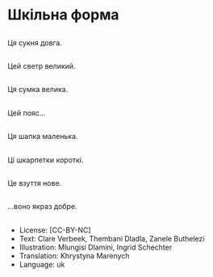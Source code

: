 # Шкільна форма

##
Ця сукня довга.

##
Цей светр великий.

##
Ця сумка велика.

##
Цей пояс...

##
Ця шапка маленька.

##
Ці шкарпетки короткі.

##
Це взуття нове.

##
...воно якраз добре.

##
* License: [CC-BY-NC]
* Text: Clare Verbeek, Thembani Dladla, Zanele Buthelezi
* Illustration: Mlungisi Dlamini, Ingrid Schechter
* Translation: Khrystyna Marenych
* Language: uk
